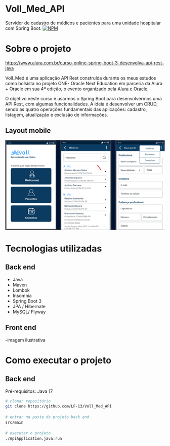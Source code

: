 # Voll_Med_API
Servidor de cadastro de médicos e pacientes para uma unidade hospitalar com Spring Boot.
[![NPM](https://img.shields.io/npm/l/react)](https://github.com/LF-13/Voll_Med_API/blob/main/LICENSE) 

# Sobre o projeto

https://www.alura.com.br/curso-online-spring-boot-3-desenvolva-api-rest-java

Voll_Med é uma aplicação API Rest construída durante os meus estudos como bolsista no projeto ONE- Oracle Next Education em parceria da Alura + Oracle em sua 4ª edição, o evento organizado pela [Alura e Oracle](https://cursos.alura.com.br/emprega-one/profile/l-fernandes0308 "Site da Alura").

O objetivo neste curso é usarmos o Spring Boot para desenvolvermos uma API Rest, com algumas funcionalidades. A ideia é desenvolver um CRUD, sendo as quatro operações fundamentais das aplicações: cadastro, listagem, atualização e exclusão de informações.

## Layout mobile
![Mobile 1](https://github.com/LF-13/Voll_Med_API/blob/main/src/main/resources/imagens/5fadebca-1803-4fa5-90b0-ac1dc9a7718c.png) 

# Tecnologias utilizadas
## Back end
- Java
- Maven
- Lombok
- Insomnia
- Spring Boot 3
- JPA / Hibernate
- MySQL/ Flyway

## Front end
-imagem ilustrativa

# Como executar o projeto

## Back end
Pré-requisitos: Java 17

```bash
# clonar repositório
git clone https://github.com/LF-13/Voll_Med_API

# entrar na pasta do projeto back end
src/main

# executar o projeto
./ApiApplication.java:run
```

